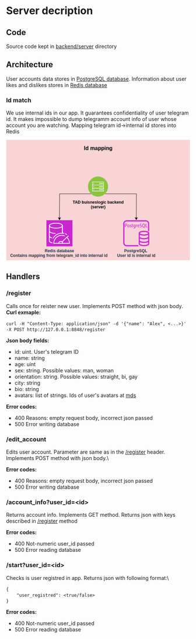 # Server decription
## Code
Source code kept in [backend/server](../backend/server) directory

## Architecture
User accounts data stores in [PostgreSQL database](https://www.postgresql.org/).
Information about user likes and dislikes stores in [Redis database](https://redis.io/)

### Id match
We use internal ids in our app. It guarantees confidentiality of user telegram id. It makes impossible to dump telegramm account info of user whose account you are watching.
Mapping telegram id->internal id stores into Redis

![Mapping](./media/id_mapping.png)

## Handlers

### /register

Calls once for reister new user. Implements POST method with json body.\
**Curl exmaple:**

```
curl -H "Content-Type: application/json" -d '{"name": "Alex", <...>}' -X POST http://127.0.0.1:8848/register
```

**Json body fields:**
- id: uint. User's telegram ID
- name: string
- age: uint
- sex: string. Possible values: man, woman
- orientation: string. Possible values: straight, bi, gay
- city: string
- bio: string
- avatars: list of strings. Ids of user's avatars at [mds](./mds.md)

**Error codes:**
* 400 Reasons: empty request body, incorrect json passed
* 500 Error writing database

### /edit\_account

Edits user account. Parameter are same as in the [/register](#-/register) header. Implements POST method with json body.\

**Error codes:**
* 400 Reasons: empty request body, incorrect json passed
* 500 Error writing database

### /account\_info\?user\_id\=\<id\>

Returns account info. Implements GET method. Returns json with keys described in [/register](#-/register) method

**Error codes:**
* 400 Not-numeric user_id passed
* 500 Error reading database

### /start\?user\_id\=\<id\>

Checks is user registred in app. Returns json with following format:\
```
{
    "user_registred": <true/false>
}
```

**Error codes:**
* 400 Not-numeric user_id passed
* 500 Error reading database
